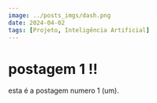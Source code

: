 ```yaml
---
image: ../posts_imgs/dash.png
date: 2024-04-02
tags: [Projeto, Inteligência Artificial]
---
```


# postagem 1 !!

esta é a postagem numero 1 (um).
